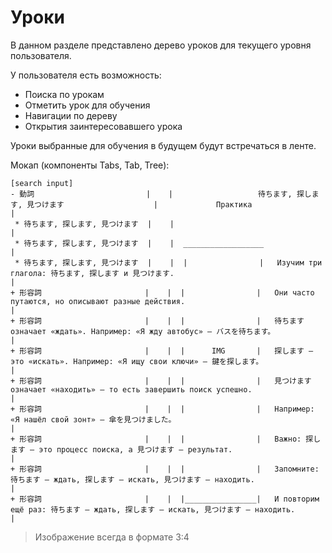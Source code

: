 # Уроки

В данном разделе представлено дерево уроков для текущего уровня пользователя.

У пользователя есть возможность:

* Поиска по урокам
* Отметить урок для обучения
* Навигации по дереву
* Открытия заинтересовавшего урока

Уроки выбранные для обучения в будущем будут встречаться в ленте.

Мокап (компоненты Tabs, Tab, Tree):

```asci
[search input]
- 動詞                         |    |                   待ちます, 探します, 見つけます                    |             Практика                 |
 * 待ちます, 探します, 見つけます  |    |                                                                                                       |
 * 待ちます, 探します, 見つけます  |    |  __________________                                                                                   |
 * 待ちます, 探します, 見つけます  |    |  |                |   Изучим три глагола: 待ちます, 探します и 見つけます.                                 |
+ 形容詞                       |    |  |                |   Они часто путаются, но описывают разные действия.                                 |
+ 形容詞                       |    |  |                |   待ちます означает «ждать». Например: «Я жду автобус» — バスを待ちます。               |
+ 形容詞                       |    |  |      IMG       |   探します — это «искать». Например: «Я ищу свои ключи» — 鍵を探します。                |
+ 形容詞                       |    |  |                |   見つけます означает «находить» — то есть завершить поиск успешно.                   |
+ 形容詞                       |    |  |                |   Например: «Я нашёл свой зонт» — 傘を見つけました。                                   |
+ 形容詞                       |    |  |                |   Важно: 探します — это процесс поиска, а 見つけます — результат.                      |
+ 形容詞                       |    |  |                |   Запомните: 待ちます — ждать, 探します — искать, 見つけます — находить.                 |
+ 形容詞                       |    |  |________________|   И повторим ещё раз: 待ちます — ждать, 探します — искать, 見つけます — находить.        |
```

> Изображение всегда в формате 3:4
